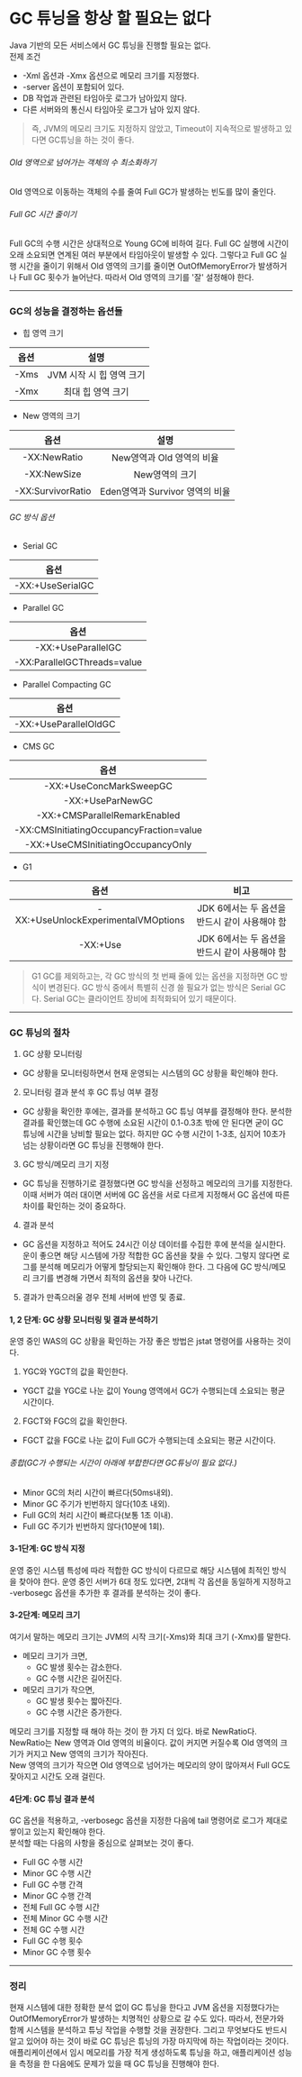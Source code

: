 # GC 튜닝을 항상 할 필요는 없다
Java 기반의 모든 서비스에서 GC 튜닝을 진행할 필요는 없다.<br/>
전제 조건
* -Xml 옵션과 -Xmx 옵션으로 메모리 크기를 지정했다.
* -server 옵션이 포함되어 있다.
* DB 작업과 관련된 타임아웃 로그가 남아있지 않다.
* 다른 서버와의 통신시 타임아웃 로그가 남아 있지 않다.

> 즉, JVM의 메모리 크기도 지정하지 않았고, Timeout이 지속적으로 발생하고 있다면 GC튜닝을 하는 것이 좋다.

###### Old 영역으로 넘어가는 객체의 수 최소화하기
Old 영역으로 이동하는 객체의 수를 줄여 Full GC가 발생하는 빈도를 많이 줄인다.

###### Full GC 시간 줄이기
Full GC의 수행 시간은 상대적으로 Young GC에 비하여 길다. Full GC 실행에 시간이 오래 소요되면 연계된 여러 부분에서 타임아웃이 발생할 수 있다. 그렇다고 Full GC 
실행 시간을 줄이기 위해서 Old 영역의 크기를 줄이면 OutOfMemoryError가 발생하거나 Full GC 횟수가 늘어난다. 따라서 Old 영역의 크기를 '잘' 설정해야 한다.
<hr/>

### GC의 성능을 결정하는 옵션들
* 힙 영역 크기

옵션 | 설명
:------:|:-------:
-Xms | JVM 시작 시 힙 영역 크기
-Xmx | 최대 힙 영역 크기
* New 영역의 크기

옵션 | 설명
:------:|:-------:
-XX:NewRatio | New영역과 Old 영역의 비율
-XX:NewSize | New영역의 크기
-XX:SurvivorRatio | Eden영역과 Survivor 영역의 비율
###### GC 방식 옵션
* Serial GC

옵션 |
:------:|
-XX:+UseSerialGC |

* Parallel GC

옵션 |
:------:|
-XX:+UseParallelGC |
-XX:ParallelGCThreads=value |

* Parallel Compacting GC

옵션 |
:------:|
-XX:+UseParallelOldGC |

* CMS GC

옵션 |
:------:|
-XX:+UseConcMarkSweepGC |
-XX:+UseParNewGC |
-XX:+CMSParallelRemarkEnabled |
-XX:CMSInitiatingOccupancyFraction=value |
-XX:+UseCMSInitiatingOccupancyOnly |

* G1

옵션 | 비고
:------:|:--------:
-XX:+UseUnlockExperimentalVMOptions | JDK 6에서는 두 옵션을 반드시 같이 사용해야 함
-XX:+Use | JDK 6에서는 두 옵션을 반드시 같이 사용해야 함

> G1 GC를 제외하고는, 각 GC 방식의 첫 번째 줄에 있는 옵션을 지정하면 GC 방식이 변경된다. GC 방식 중에서 특별히 신경 쓸 필요가 없는 방식은 Serial GC다.
 Serial GC는 클라이언트 장비에 최적화되어 있기 때문이다.
 <hr/>
 
 ### GC 튜닝의 절차
 1. GC 상황 모니터링
  * GC 상황을 모니터링하면서 현재 운영되는 시스템의 GC 상황을 확인해야 한다.
 2. 모니터링 결과 분석 후 GC 튜닝 여부 결정
  * GC 상황을 확인한 후에는, 결과를 분석하고 GC 튜닝 여부를 결정해야 한다. 분석한 결과를 확인했는데 GC 수행에 소요된 시간이 0.1-0.3초 밖에 안 된다면 굳이 GC 튜닝에 시간을 낭비할 필요는 없다. 하지만 GC 수행 시간이 1-3초, 심지어 10초가 넘는 상황이라면 GC 튜닝을 진행해야 한다.
 3. GC 방식/메모리 크기 지정
  * GC 튜닝을 진행하기로 결정했다면 GC 방식을 선정하고 메모리의 크기를 지정한다. 이때 서버가 여러 대이면 서버에 GC 옵션을 서로 다르게 지정해서 GC 옵션에 따른 차이를 확인하는 것이 중요하다.
4. 결과 분석
 * GC 옵션을 지정하고 적어도 24시간 이상 데이터를 수집한 후에 분석을 실시한다. 운이 좋으면 해당 시스템에 가장 적합한 GC 옵션을 찾을 수 있다. 그렇지 않다면 로그를 분석해 메모리가 어떻게 할당되는지 확인해야 한다. 그 다음에 GC 방식/메모리 크기를 변경해 가면서 최적의 옵션을 찾아 나간다.
5. 결과가 만족으러울 경우 전체 서버에 반영 및 종료.

#### 1, 2 단계: GC 상황 모니터링 및 결과 분석하기
운영 중인 WAS의 GC 상황을 확인하는 가장 좋은 방법은 jstat 명령어를 사용하는 것이다.
1. YGC와 YGCT의 값을 확인한다.
 * YGCT 값을 YGC로 나눈 값이 Young 영역에서 GC가 수행되는데 소요되는 평균 시간이다.
2. FGCT와 FGC의 값을 확인한다.
 * FGCT 값을 FGC로 나눈 값이 Full GC가 수행되는데 소요되는 평균 시간이다.
 
 ###### 종합(GC가 수행되는 시간이 아래에 부합한다면 GC튜닝이 필요 없다.)
 * Minor GC의 처리 시간이 빠르다(50ms내외).
 * Minor GC 주기가 빈번하지 않다(10초 내외).
 * Full GC의 처리 시간이 빠르다(보통 1초 이내).
 * Full GC 주기가 빈번하지 않다(10분에 1회).
 
 #### 3-1단계: GC 방식 지정
 운영 중인 시스템 특성에 따라 적합한 GC 방식이 다르므로 해당 시스템에 최적인 방식을 찾아야 한다. 운영 중인 서버가 6대 정도 있다면, 2대씩 각 옵션을 동일하게 지정하고 -verbosegc 옵션을 추가한 후 결과를 분석하는 것이 좋다.
 
 #### 3-2단계: 메모리 크기
 여기서 말하는 메모리 크기는 JVM의 시작 크기(-Xms)와 최대 크기 (-Xmx)를 말한다.
 * 메모리 크기가 크면, 
   * GC 발생 횟수는 감소한다.
   * GC 수행 시간은 길어진다.
 * 메모리 크기가 작으면, 
   * GC 발생 횟수는 짧아진다.
   * GC 수행 시간은 증가한다.
 
 메모리 크기를 지정할 때 해야 하는 것이 한 가지 더 있다. 바로 NewRatio다.<br/>
 NewRatio는 New 영역과 Old 영역의 비율이다. 값이 커지면 커질수록 Old 영역의 크기가 커지고 New 영역의 크기가 작아진다.<br/>
 New 영역의 크기가 작으면 Old 영역으로 넘어가는 메모리의 양이 많아져서 Full GC도 잦아지고 시간도 오래 걸린다.
 
 #### 4단계: GC 튜닝 결과 분석
 GC 옵션을 적용하고, -verbosegc 옵션을 지정한 다음에 tail 명령어로 로그가 제대로 쌓이고 있는지 확인해야 한다. <br/>
 분석할 때는 다음의 사항을 중심으로 살펴보는 것이 좋다.
 * Full GC 수행 시간
 * Minor GC 수행 시간
 * Full GC 수행 간격
 * Minor GC 수행 간격
 * 전체 Full GC 수행 시간
 * 전체 Minor GC 수행 시간
 * 전체 GC 수행 시간
 * Full GC 수행 횟수
 * Minor GC 수행 횟수
 <hr/>
 
 ### 정리
 현재 시스템에 대한 정확한 분석 없이 GC 튜닝을 한다고 JVM 옵션을 지정했다가는 OutOfMemoryError가 발생하는 치명적인 상황으로 갈 수도 있다. 따라서, 전문가와 함께 시스템을 분석하고 튜닝 작업을 수행할 것을 권장한다. 그리고 무엇보다도 반드시 알고 있어야 하는 것이 바로 GC 튜닝은 튜닝의 가장 마지막에 하는 작업이라는 것이다. 애플리케이션에서 임시 메모리를 가장 적게 생성하도록 튜닝을 하고, 애플리케이션 성능을 측정을 한 다음에도 문제가 있을 때 GC 튜닝을 진행해야 한다.
 
 
